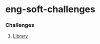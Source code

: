 # eng-soft-challenges

### Challenges
1. [Library](https://github.com/thaisdk/eng-soft-challenges/blob/main/library.js)